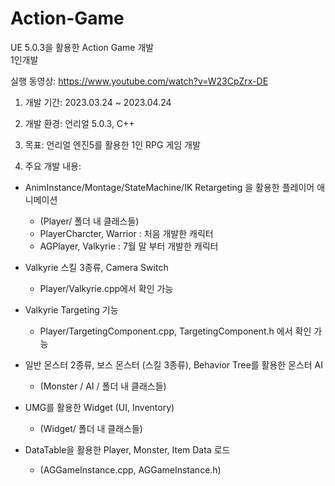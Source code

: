 # Action-Game
UE 5.0.3을 활용한 Action Game 개발  
1인개발  

실행 동영상: https://www.youtube.com/watch?v=W23CpZrx-DE  

1) 개발 기간: 2023.03.24 ~ 2023.04.24  

2) 개발 환경: 언리얼 5.0.3, C++  

3) 목표: 언리얼 엔진5를 활용한 1인 RPG 게임 개발  

4) 주요 개발 내용:



- AnimInstance/Montage/StateMachine/IK Retargeting 을 활용한 플레이어 애니메이션
  - (Player/ 폴더 내 클래스들)
  - PlayerCharcter, Warrior : 처음 개발한 캐릭터
  - AGPlayer, Valkyrie : 7월 말 부터 개발한 캐릭터  

- Valkyrie 스킬 3종류, Camera Switch
  - Player/Valkyrie.cpp에서 확인 가능

- Valkyrie Targeting 기능
  - Player/TargetingComponent.cpp, TargetingComponent.h 에서 확인 가능
  

- 일반 몬스터 2종류, 보스 몬스터 (스킬 3종류), Behavior Tree를 활용한 몬스터 AI
  - (Monster / AI / 폴더 내 클래스들)  

- UMG를 활용한 Widget (UI, Inventory)
  - (Widget/ 폴더 내 클래스들)  

- DataTable을 활용한 Player, Monster, Item Data 로드
  - (AGGameInstance.cpp, AGGameInstance.h)  

